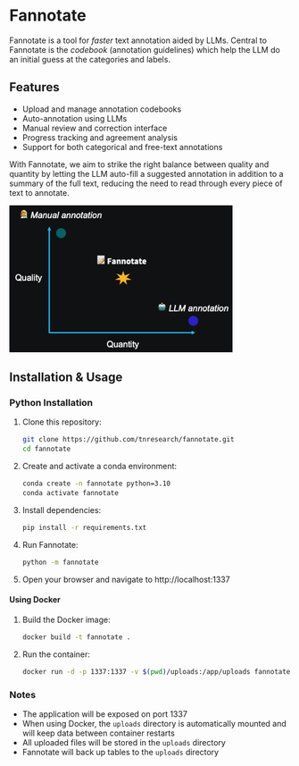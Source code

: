 # Fannotate

Fannotate is a tool for *faster* text annotation aided by LLMs. Central to Fannotate is the *codebook* (annotation guidelines) which help the LLM do an initial guess at the categories and labels.

## Features

- Upload and manage annotation codebooks
- Auto-annotation using LLMs
- Manual review and correction interface
- Progress tracking and agreement analysis
- Support for both categorical and free-text annotations

With Fannotate, we aim to strike the right balance between quality and quantity by letting the LLM auto-fill a suggested annotation in addition to a summary of the full text, reducing the need to read through every piece of text to annotate.

<img src="docs/images/concept.png" alt="Fannotate" width="400">



## Installation & Usage

### Python Installation

1. Clone this repository:
   ```bash
   git clone https://github.com/tnresearch/fannotate.git
   cd fannotate
   ```

2. Create and activate a conda environment:
   ```bash
   conda create -n fannotate python=3.10
   conda activate fannotate
   ```

3. Install dependencies:
   ```bash
   pip install -r requirements.txt
   ```

4. Run Fannotate:
   ```bash
   python -m fannotate
   ```

5. Open your browser and navigate to http://localhost:1337


#### Using Docker

1. Build the Docker image:
   ```bash
   docker build -t fannotate .
   ```

2. Run the container:
   ```bash
   docker run -d -p 1337:1337 -v $(pwd)/uploads:/app/uploads fannotate
   ```

### Notes
- The application will be exposed on port 1337
- When using Docker, the `uploads` directory is automatically mounted and will keep data between container restarts
- All uploaded files will be stored in the `uploads` directory
- Fannotate will back up tables to the `uploads` directory
